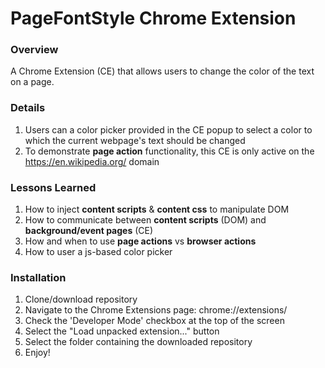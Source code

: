 # PageFontStyle Chrome Extension

### Overview
A Chrome Extension (CE) that allows users to change the color of the text on a page.

### Details
1. Users can a color picker provided in the CE popup to select a color to which the current webpage's text should be changed
2. To demonstrate **page action** functionality, this CE is only active on the https://en.wikipedia.org/ domain

### Lessons Learned
1. How to inject **content scripts** & **content css** to manipulate DOM
2. How to communicate between **content scripts** (DOM) and **background/event pages** (CE)
3. How and when to use **page actions** vs **browser actions**
4. How to user a js-based color picker

### Installation
1. Clone/download repository
2. Navigate to the Chrome Extensions page: chrome://extensions/
3. Check the 'Developer Mode' checkbox at the top of the screen
4. Select the "Load unpacked extension..." button
5. Select the folder containing the downloaded repository
6. Enjoy!
